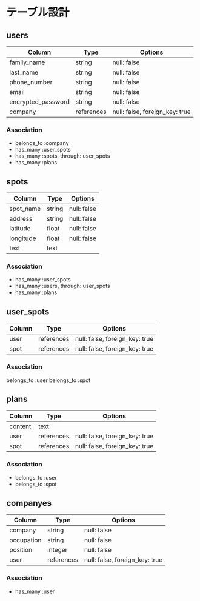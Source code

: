 # テーブル設計

## users

| Column | Type | Options |
| ------ | ---- | ------- |
| family_name | string | null: false |
| last_name | string | null: false |
| phone_number | string | null: false |
| email | string | null: false |
| encrypted_password | string | null: false |
| company | references | null: false, foreign_key: true |

### Association

- belongs_to :company
- has_many :user_spots
- has_many :spots, through: user_spots
- has_many :plans

## spots

| Column | Type | Options |
| ------ | ---- | ------- |
| spot_name | string | null: false |
| address | string | null: false |
| latitude | float | null: false |
| longitude | float | null: false |
| text | text |        |

### Association

- has_many :user_spots
- has_many :users, through: user_spots
- has_many :plans

## user_spots

| Column | Type | Options |
| ------ | ---- | ------- |
| user | references | null: false, foreign_key: true |
| spot | references | null: false, foreign_key: true |

### Association

belongs_to :user
belongs_to :spot

## plans

| Column | Type | Options |
| ------ | ---- | ------- |
| content | text |  |
| user | references | null: false, foreign_key: true |
| spot | references | null: false, foreign_key: true |

### Association

- belongs_to :user
- belongs_to :spot

## companyes

| Column | Type | Options |
| ------ | ---- | ------- |
| company | string | null: false |
| occupation | string | null: false |
| position | integer | null: false |
| user | references | null: false, foreign_key: true |

### Association

- has_many :user
